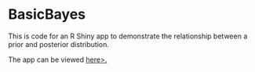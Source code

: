 # BasicBayes

This is code for an R Shiny app to demonstrate the relationship between a prior and posterior distribution.

The app can be viewed <a href="http://teaching.stat.ncsu.edu:3838/jbpost2/BasicBayes/" target="_blank">here>.
